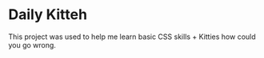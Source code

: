 # Daily Kitteh

This project was used to help me learn basic CSS skills + Kitties how could you go wrong.
